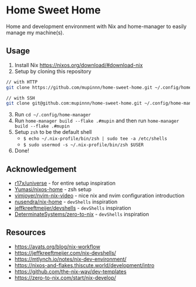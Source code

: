 # Home Sweet Home

Home and development environment with Nix and home-manager to easily manage my machine(s).

## Usage

1. Install Nix https://nixos.org/download/#download-nix
2. Setup by cloning this repository

```sh
// with HTTP
git clone https://github.com/mupinnn/home-sweet-home.git ~/.config/home-manager

// with SSH
git clone git@github.com:mupinnn/home-sweet-home.git ~/.config/home-manager
```

3. Run `cd ~/.config/home-manager`
4. Run `home-manager build --flake .#mupin` and then run `home-manager build --flake .#mupin`
5. Setup `zsh` to be the default shell
   - `$ echo ~/.nix-profile/bin/zsh | sudo tee -a /etc/shells`
   - `$ sudo usermod -s ~/.nix-profile/bin/zsh $USER`
6. Done!

## Acknowledgement

- [r17x/universe](https://github.com/r17x/universe) - for entire setup inspiration
- [Yumasi/nixos-home](https://github.com/Yumasi/nixos-home/blob/main/zsh.nix) - zsh setup
- [vimjoyer/nvim-nix-video](https://github.com/vimjoyer/nvim-nix-video/) - nice nix and nvim configuration introduction
- [nusendra/nix-home](https://github.com/nusendra/nix-home/blob/master/devShells.nix) - `devShells` inspiration
- [jeffkreeftmeijer/devshells](https://github.com/jeffkreeftmeijer/devshells) - `devShells` inspiration
- [DeterminateSystems/zero-to-nix](https://github.com/DeterminateSystems/zero-to-nix/blob/main/nix/templates/dev/javascript/flake.nix) - `devShells` inspiration

## Resources

- https://ayats.org/blog/nix-workflow
- https://jeffkreeftmeijer.com/nix-devshells/
- https://mtlynch.io/notes/nix-dev-environment/
- https://nixos-and-flakes.thiscute.world/development/intro
- https://github.com/the-nix-way/dev-templates
- https://zero-to-nix.com/start/nix-develop/
